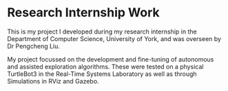 # Research Internship Work
This is my project I developed during my research internship in the Department of Computer Science, University of York, and was overseen by Dr Pengcheng Liu.

My project focussed on the development and fine-tuning of autonomous and assisted exploration algorithms.
These were tested on a physical TurtleBot3 in the Real-Time Systems Laboratory as well as through Simulations in RViz and Gazebo.
